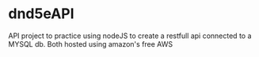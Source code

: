 # dnd5eAPI

API project to practice using nodeJS to create a restfull api connected to a MYSQL db.
Both hosted using amazon's free AWS
